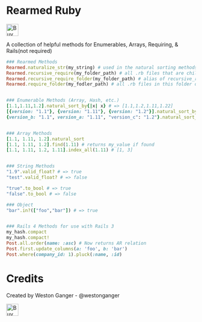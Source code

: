 # Rearmed Ruby
<a href='https://ko-fi.com/A5071NK' target='_blank'><img height='32' style='border:0px;height:32px;' src='https://az743702.vo.msecnd.net/cdn/kofi1.png?v=a' border='0' alt='Buy Me a Coffee' /></a> 

A collection of helpful methods for Enumerables, Arrays, Requiring, & Rails(not required)

```ruby
### Rearmed Methods
Rearmed.naturalize_str(my_string) # used in the natural sorting methods
Rearmed.recursive_require(my_folder_path) # all .rb files that are children of this folder
Rearmed.recursive_require_folder(my_folder_path) # alias of recursive_require
Rearmed.require_folder(my_fodler_path) # all .rb files in this folder only


### Enumerable Methods (Array, Hash, etc.)
[1.1,1.11,1.2].natural_sort_by{|x| x} # => [1.1,1.2,1.11,1.22]
[{version: "1.1"}, {version: "1.11"}, {version: "1.2"}].natural_sort_by{|x| x[:version]} # => [{version: "1.1"}, {version: "1.2"}, {version: "1.11"}, {version: "1.22"}]
{version_b: "1.1", version_a: "1.11", "version_c": "1.2"}.natural_sort_by{|x| x[1]} # => {version_b: "1.1", version_c: "1.2", "version_a": "1.11"}


### Array Methods
[1.1, 1.11, 1.2].natural_sort
[1.1, 1.11, 1.2].find(1.11) # returns my_value if found
[1.1, 1.11, 1.2, 1.11].index_all(1.11) # [1, 3]


### String Methods
"1.9".valid_float? # => true
"test".valid_float? # => false

"true".to_bool # => true
"false".to_bool # => false

### Object
"bar".in?(["foo","bar"]) # => true


### Rails 4 Methods for use with Rails 3
my_hash.compact
my_hash.compact!
Post.all.order(name: :asc) # Now returns AR relation
Post.first.update_columns(a: 'foo', b: 'bar')
Post.where(company_id: 1).pluck(:name, :id)
```


# Credits
Created by Weston Ganger - @westonganger

<a href='https://ko-fi.com/A5071NK' target='_blank'><img height='32' style='border:0px;height:32px;' src='https://az743702.vo.msecnd.net/cdn/kofi1.png?v=a' border='0' alt='Buy Me a Coffee' /></a> 
